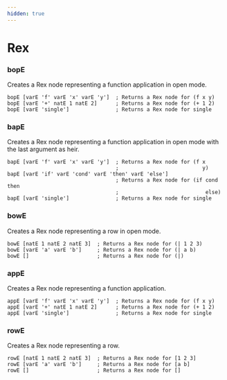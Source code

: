 ```yaml
---
hidden: true
---
```


# Rex

### bopE

Creates a Rex node representing a function application in open mode.

```sire
bopE [varE 'f' varE 'x' varE 'y']  ; Returns a Rex node for (f x y)
bopE [varE '+' natE 1 natE 2]      ; Returns a Rex node for (+ 1 2)
bopE [varE 'single']               ; Returns a Rex node for single
```

### bapE

Creates a Rex node representing a function application in open mode with the last argument as heir.

```sire
bapE [varE 'f' varE 'x' varE 'y']  ; Returns a Rex node for (f x
                                   ;                           y)
bapE [varE 'if' varE 'cond' varE 'then' varE 'else']
                                   ; Returns a Rex node for (if cond then
                                   ;                            else)
bapE [varE 'single']               ; Returns a Rex node for single
```

### bowE

Creates a Rex node representing a row in open mode.

```sire
bowE [natE 1 natE 2 natE 3]  ; Returns a Rex node for (| 1 2 3)
bowE [varE 'a' varE 'b']     ; Returns a Rex node for (| a b)
bowE []                      ; Returns a Rex node for (|)
```

### appE

Creates a Rex node representing a function application.

```sire
appE [varE 'f' varE 'x' varE 'y']  ; Returns a Rex node for (f x y)
appE [varE '+' natE 1 natE 2]      ; Returns a Rex node for (+ 1 2)
appE [varE 'single']               ; Returns a Rex node for single
```

### rowE

Creates a Rex node representing a row.

```sire
rowE [natE 1 natE 2 natE 3]  ; Returns a Rex node for [1 2 3]
rowE [varE 'a' varE 'b']     ; Returns a Rex node for [a b]
rowE []                      ; Returns a Rex node for []
```

